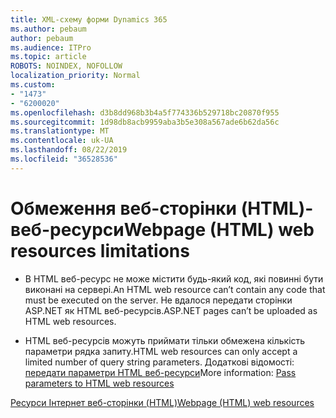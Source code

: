 ```yaml
---
title: XML-схему форми Dynamics 365
ms.author: pebaum
author: pebaum
ms.audience: ITPro
ms.topic: article
ROBOTS: NOINDEX, NOFOLLOW
localization_priority: Normal
ms.custom:
- "1473"
- "6200020"
ms.openlocfilehash: d3b8dd968b3b4a5f774336b529718bc20870f955
ms.sourcegitcommit: 1d98db8acb9959aba3b5e308a567ade6b62da56c
ms.translationtype: MT
ms.contentlocale: uk-UA
ms.lasthandoff: 08/22/2019
ms.locfileid: "36528536"
---
```

# <a name="webpage-html-web-resources-limitations"></a><span data-ttu-id="54a67-102">Обмеження веб-сторінки (HTML)-веб-ресурси</span><span class="sxs-lookup"><span data-stu-id="54a67-102">Webpage (HTML) web resources limitations</span></span>

* <span data-ttu-id="54a67-103">В HTML веб-ресурс не може містити будь-який код, які повинні бути виконані на сервері.</span><span class="sxs-lookup"><span data-stu-id="54a67-103">An HTML web resource can’t contain any code that must be executed on the server.</span></span> <span data-ttu-id="54a67-104">Не вдалося передати сторінки ASP.NET як HTML веб-ресурсів.</span><span class="sxs-lookup"><span data-stu-id="54a67-104">ASP.NET pages can’t be uploaded as HTML web resources.</span></span>

* <span data-ttu-id="54a67-105">HTML веб-ресурсів можуть приймати тільки обмежена кількість параметри рядка запиту.</span><span class="sxs-lookup"><span data-stu-id="54a67-105">HTML web resources can only accept a limited number of query string parameters.</span></span> <span data-ttu-id="54a67-106">Додаткові відомості: [передати параметри HTML веб-ресурси](https://docs.microsoft.com/dynamics365/customer-engagement/developer/webpage-html-web-resources#BKMK_PassingParametersToWebResources)</span><span class="sxs-lookup"><span data-stu-id="54a67-106">More information: [Pass parameters to HTML web resources](https://docs.microsoft.com/dynamics365/customer-engagement/developer/webpage-html-web-resources#BKMK_PassingParametersToWebResources)</span></span>

[<span data-ttu-id="54a67-107">Ресурси Інтернет веб-сторінки (HTML)</span><span class="sxs-lookup"><span data-stu-id="54a67-107">Webpage (HTML) web resources</span></span>](https://docs.microsoft.com/dynamics365/customer-engagement/developer/webpage-html-web-resources)

